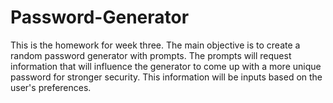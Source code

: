 # Password-Generator
This is the homework for week three. The main objective is to create a random password generator with prompts. The prompts will request information that will influence the generator to come up with a more unique password for stronger security. This information will be inputs based on the user's preferences.
